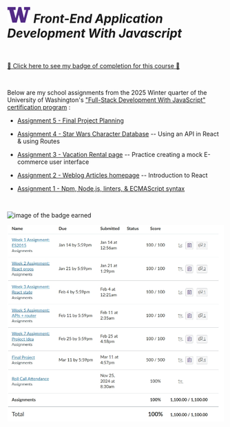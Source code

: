 # ![UW logo](UW.png) _Front-End Application Development With Javascript_

<br>

[🪪 Click here to see my badge of completion for this course 🪪](https://badgr.com/public/assertions/QMN4p07AQjeZtn015RuffA)

<br>

Below are my school assignments from the 2025 Winter quarter of the University of Washington's ["Full-Stack Development With JavaScript" certification program](https://www.pce.uw.edu/certificates/full-stack-development-with-javascript) :

* [Assignment 5 - Final Project Planning](./Assignment5/README.md)

* [Assignment 4 - Star Wars Character Database](./Assignment4/README.md) -- Using an API in React & using Routes

* [Assignment 3 - Vacation Rental page](./Class3/README.md) -- Practice creating a mock E-commerce user interface

* [Assignment 2 - Weblog Articles homepage](./Class2/README.md) -- Introduction to React

* [Assignment 1 - Npm, Node.js, linters, & ECMAScript syntax](./Class1/README.md)

<br>

![image of the badge earned](https://api.badgr.io/public/assertions/QMN4p07AQjeZtn015RuffA/image)

![screenshot of my final grade](finalGrades.jpg)
